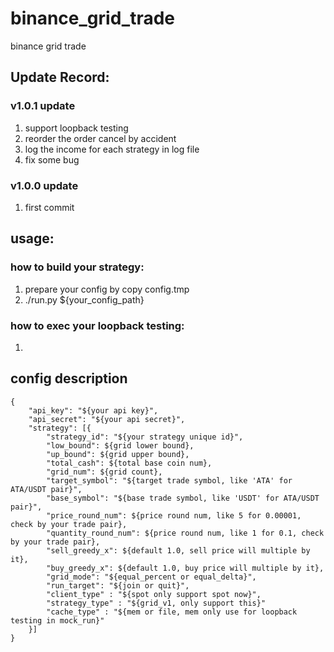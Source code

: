 # binance_grid_trade
binance grid trade
## Update Record:
### v1.0.1 update
1. support loopback testing
2. reorder the order cancel by accident
3. log the income for each strategy in log file
4. fix some bug
### v1.0.0 update
1. first commit

## usage:
### how to build your strategy:
1. prepare your config by copy config.tmp
2. ./run.py ${your_config_path}
### how to exec your loopback testing:
1.

## config description
```
{
    "api_key": "${your api key}",
    "api_secret": "${your api secret}",
    "strategy": [{
        "strategy_id": "${your strategy unique id}",
        "low_bound": ${grid lower bound},
        "up_bound": ${grid upper bound},
        "total_cash": ${total base coin num},
        "grid_num": ${grid count},
        "target_symbol": "${target trade symbol, like 'ATA' for ATA/USDT pair}",
        "base_symbol": "${base trade symbol, like 'USDT' for ATA/USDT pair}",
        "price_round_num": ${price round num, like 5 for 0.00001, check by your trade pair},
        "quantity_round_num": ${price round num, like 1 for 0.1, check by your trade pair},
        "sell_greedy_x": ${default 1.0, sell price will multiple by it},
        "buy_greedy_x": ${default 1.0, buy price will multiple by it},
        "grid_mode": "${equal_percent or equal_delta}",
        "run_target": "${join or quit}",
        "client_type" : "${spot only support spot now}",
        "strategy_type" : "${grid_v1, only support this}"
        "cache_type" : "${mem or file, mem only use for loopback testing in mock_run}"
    }]
}
```
